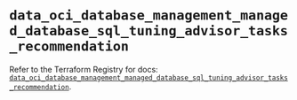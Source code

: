 # `data_oci_database_management_managed_database_sql_tuning_advisor_tasks_recommendation`

Refer to the Terraform Registry for docs: [`data_oci_database_management_managed_database_sql_tuning_advisor_tasks_recommendation`](https://registry.terraform.io/providers/hashicorp/oci/7.19.0/docs/data-sources/database_management_managed_database_sql_tuning_advisor_tasks_recommendation).
